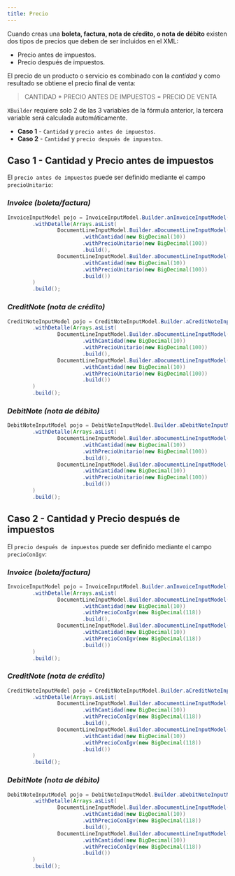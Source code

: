```yaml
---
title: Precio
---
```


Cuando creas una **boleta, factura, nota de cŕedito, o nota de débito** existen dos tipos de precios que deben de ser incluidos en el XML:

- Precio antes de impuestos.
- Precio después de impuestos.

El precio de un producto o servicio es combinado con la _cantidad_ y como resultado se obtiene el precio final de venta:

> CANTIDAD \* PRECIO ANTES DE IMPUESTOS = PRECIO DE VENTA

`XBuilder` requiere solo 2 de las 3 variables de la fórmula anterior, la tercera variable será calculada automáticamente.

- **Caso 1** - `Cantidad` y `precio antes de impuestos`.
- **Caso 2** - `Cantidad` y `precio después de impuestos`.

## Caso 1 - Cantidad y Precio antes de impuestos

El `precio antes de impuestos` puede ser definido mediante el campo `precioUnitario`:

### _Invoice (boleta/factura)_

```java {4,5,8,9}
InvoiceInputModel pojo = InvoiceInputModel.Builder.anInvoiceInputModel()
        .withDetalle(Arrays.asList(
                DocumentLineInputModel.Builder.aDocumentLineInputModel()
                        .withCantidad(new BigDecimal(10))
                        .withPrecioUnitario(new BigDecimal(100))
                        .build(),
                DocumentLineInputModel.Builder.aDocumentLineInputModel()
                        .withCantidad(new BigDecimal(10))
                        .withPrecioUnitario(new BigDecimal(100))
                        .build())
        )
        .build();
```

### _CreditNote (nota de crédito)_

```java {4,5,8,9}
CreditNoteInputModel pojo = CreditNoteInputModel.Builder.aCreditNoteInputModel()
        .withDetalle(Arrays.asList(
                DocumentLineInputModel.Builder.aDocumentLineInputModel()
                        .withCantidad(new BigDecimal(10))
                        .withPrecioUnitario(new BigDecimal(100))
                        .build(),
                DocumentLineInputModel.Builder.aDocumentLineInputModel()
                        .withCantidad(new BigDecimal(10))
                        .withPrecioUnitario(new BigDecimal(100))
                        .build())
        )
        .build();
```

### _DebitNote (nota de débito)_

```java {4,5,8,9}
DebitNoteInputModel pojo = DebitNoteInputModel.Builder.aDebitNoteInputModel()
        .withDetalle(Arrays.asList(
                DocumentLineInputModel.Builder.aDocumentLineInputModel()
                        .withCantidad(new BigDecimal(10))
                        .withPrecioUnitario(new BigDecimal(100))
                        .build(),
                DocumentLineInputModel.Builder.aDocumentLineInputModel()
                        .withCantidad(new BigDecimal(10))
                        .withPrecioUnitario(new BigDecimal(100))
                        .build())
        )
        .build();
```

## Caso 2 - Cantidad y Precio después de impuestos

El `precio después de impuestos` puede ser definido mediante el campo `precioConIgv`:

### _Invoice (boleta/factura)_

```java {4,5,8,9}
InvoiceInputModel pojo = InvoiceInputModel.Builder.anInvoiceInputModel()
        .withDetalle(Arrays.asList(
                DocumentLineInputModel.Builder.aDocumentLineInputModel()
                        .withCantidad(new BigDecimal(10))
                        .withPrecioConIgv(new BigDecimal(118))
                        .build(),
                DocumentLineInputModel.Builder.aDocumentLineInputModel()
                        .withCantidad(new BigDecimal(10))
                        .withPrecioConIgv(new BigDecimal(118))
                        .build())
        )
        .build();
```

### _CreditNote (nota de crédito)_

```java {4,5,8,9}
CreditNoteInputModel pojo = CreditNoteInputModel.Builder.aCreditNoteInputModel()
        .withDetalle(Arrays.asList(
                DocumentLineInputModel.Builder.aDocumentLineInputModel()
                        .withCantidad(new BigDecimal(10))
                        .withPrecioConIgv(new BigDecimal(118))
                        .build(),
                DocumentLineInputModel.Builder.aDocumentLineInputModel()
                        .withCantidad(new BigDecimal(10))
                        .withPrecioConIgv(new BigDecimal(118))
                        .build())
        )
        .build();
```

### _DebitNote (nota de débito)_

```java {4,5,8,9}
DebitNoteInputModel pojo = DebitNoteInputModel.Builder.aDebitNoteInputModel()
        .withDetalle(Arrays.asList(
                DocumentLineInputModel.Builder.aDocumentLineInputModel()
                        .withCantidad(new BigDecimal(10))
                        .withPrecioConIgv(new BigDecimal(118))
                        .build(),
                DocumentLineInputModel.Builder.aDocumentLineInputModel()
                        .withCantidad(new BigDecimal(10))
                        .withPrecioConIgv(new BigDecimal(118))
                        .build())
        )
        .build();
```

